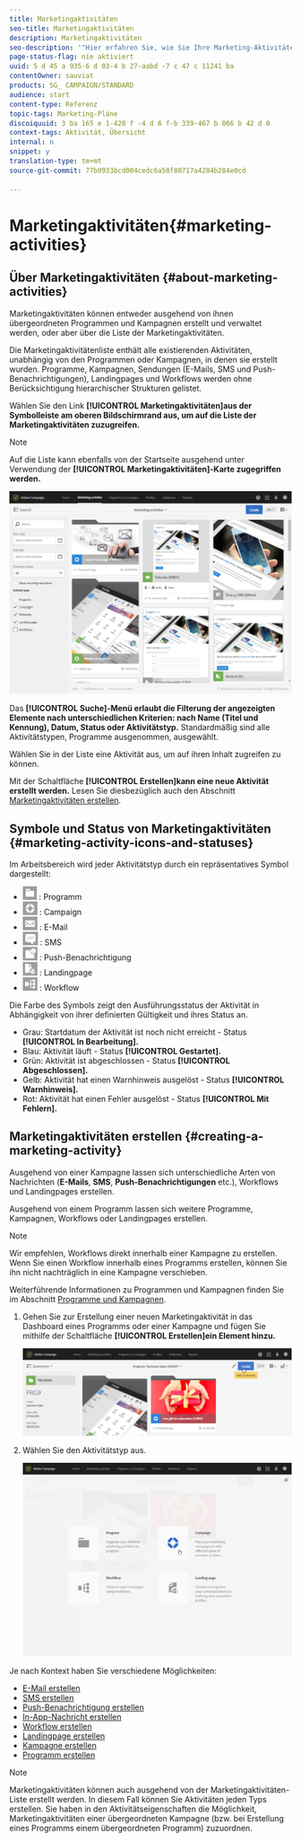 ```yaml
---
title: Marketingaktivitäten
seo-title: Marketingaktivitäten
description: Marketingaktivitäten
seo-description: '"Hier erfahren Sie, wie Sie Ihre Marketing-Aktivitäten erstellen und verwalten können. Dazu zählen Kampagnen, Sendungen von E-Mails, SMS und Push-Benachrichtigungen sowie Landingpages und Workflows. Sie können einfach eine neue Aktivität erstellen, eine vorhandene bearbeiten und deren Status und Gültigkeit einsehen."'
page-status-flag: nie aktiviert
uuid: 5 d 45 a 935-6 d 03-4 b 27-aabd -7 c 47 c 11241 ba
contentOwner: sauviat
products: SG_ CAMPAIGN/STANDARD
audience: start
content-type: Referenz
topic-tags: Marketing-Pläne
discoiquuid: 3 ba 165 e 1-420 f -4 d 6 f-b 339-467 b 066 b 42 d 0
context-tags: Aktivität, Übersicht
internal: n
snippet: y
translation-type: tm+mt
source-git-commit: 77b0933bcd004cedc6a58f80717a4284b284e0cd

---
```



# Marketingaktivitäten{#marketing-activities}

## Über Marketingaktivitäten {#about-marketing-activities}

Marketingaktivitäten können entweder ausgehend von ihnen übergeordneten Programmen und Kampagnen erstellt und verwaltet werden, oder aber über die Liste der Marketingaktivitäten.

Die Marketingaktivitätenliste enthält alle existierenden Aktivitäten, unabhängig von den Programmen oder Kampagnen, in denen sie erstellt wurden. Programme, Kampagnen, Sendungen (E-Mails, SMS und Push-Benachrichtigungen), Landingpages und Workflows werden ohne Berücksichtigung hierarchischer Strukturen gelistet.

Wählen Sie den Link **[!UICONTROL Marketingaktivitäten]aus der Symbolleiste am oberen Bildschirmrand aus, um auf die Liste der Marketingaktivitäten zuzugreifen.**

>[!NOTE]
>
>Auf die Liste kann ebenfalls von der Startseite ausgehend unter Verwendung der **[!UICONTROL Marketingaktivitäten]-Karte zugegriffen werden.**

![](assets/marketing_activities_1.png)

Das **[!UICONTROL Suche]-Menü erlaubt die Filterung der angezeigten Elemente nach unterschiedlichen Kriterien: nach Name (Titel und Kennung), Datum, Status oder Aktivitätstyp.** Standardmäßig sind alle Aktivitätstypen, Programme ausgenommen, ausgewählt.

Wählen Sie in der Liste eine Aktivität aus, um auf ihren Inhalt zugreifen zu können.

Mit der Schaltfläche **[!UICONTROL Erstellen]kann eine neue Aktivität erstellt werden.** Lesen Sie diesbezüglich auch den Abschnitt [Marketingaktivitäten erstellen](../../start/using/marketing-activities.md#creating-a-marketing-activity).

## Symbole und Status von Marketingaktivitäten {#marketing-activity-icons-and-statuses}

Im Arbeitsbereich wird jeder Aktivitätstyp durch ein repräsentatives Symbol dargestellt:

* ![](assets/marketing_program_icon.png) : Programm
* ![](assets/marketing_campaign_icon.png) : Campaign
* ![](assets/marketing_email_icon.png) : E-Mail
* ![](assets/marketing_sms_icon.png) : SMS
* ![](assets/marketing_push_icon.png) : Push-Benachrichtigung
* ![](assets/marketing_lp_icon.png) : Landingpage
* ![](assets/marketing_workflow_icon.png) : Workflow

Die Farbe des Symbols zeigt den Ausführungsstatus der Aktivität in Abhängigkeit von ihrer definierten Gültigkeit und ihres Status an.

* Grau: Startdatum der Aktivität ist noch nicht erreicht - Status **[!UICONTROL In Bearbeitung].**
* Blau: Aktivität läuft - Status **[!UICONTROL Gestartet].**
* Grün: Aktivität ist abgeschlossen - Status **[!UICONTROL Abgeschlossen].**
* Gelb: Aktivität hat einen Warnhinweis ausgelöst - Status **[!UICONTROL Warnhinweis].**
* Rot: Aktivität hat einen Fehler ausgelöst - Status **[!UICONTROL Mit Fehlern].**

## Marketingaktivitäten erstellen {#creating-a-marketing-activity}

Ausgehend von einer Kampagne lassen sich unterschiedliche Arten von Nachrichten (**E-Mails**, **SMS**, **Push-Benachrichtigungen** etc.), Workflows und Landingpages erstellen.

Ausgehend von einem Programm lassen sich weitere Programme, Kampagnen, Workflows oder Landingpages erstellen.

>[!NOTE]
>
>Wir empfehlen, Workflows direkt innerhalb einer Kampagne zu erstellen. Wenn Sie einen Workflow innerhalb eines Programms erstellen, können Sie ihn nicht nachträglich in eine Kampagne verschieben.

Weiterführende Informationen zu Programmen und Kampagnen finden Sie im Abschnitt [Programme und Kampagnen](../../start/using/programs-and-campaigns.md).

1. Gehen Sie zur Erstellung einer neuen Marketingaktivität in das Dashboard eines Programms oder einer Kampagne und fügen Sie mithilfe der Schaltfläche **[!UICONTROL Erstellen]ein Element hinzu.**

   ![](assets/marketing_activiy_creation_1.png)

1. Wählen Sie den Aktivitätstyp aus.

   ![](assets/marketing_activiy_creation_2.png)

Je nach Kontext haben Sie verschiedene Möglichkeiten:

* [E-Mail erstellen](../../channels/using/creating-an-email.md)
* [SMS erstellen](../../channels/using/creating-an-sms-message.md)
* [Push-Benachrichtigung erstellen](../../channels/using/preparing-and-sending-a-push-notification.md)
* [In-App-Nachricht erstellen](../../channels/using/about-in-app-messaging.md)
* [Workflow erstellen](../../automating/using/building-a-workflow.md#creating-a-workflow)
* [Landingpage erstellen](../../channels/using/about-landing-pages.md)
* [Kampagne erstellen](../../start/using/programs-and-campaigns.md#creating-a-campaign)
* [Programm erstellen](../../start/using/programs-and-campaigns.md#creating-a-program)

>[!NOTE]
>
>Marketingaktivitäten können auch ausgehend von der Marketingaktivitäten-Liste erstellt werden. In diesem Fall können Sie Aktivitäten jeden Typs erstellen. Sie haben in den Aktivitätseigenschaften die Möglichkeit, Marketingaktivitäten einer übergeordneten Kampagne (bzw. bei Erstellung eines Programms einem übergeordneten Programm) zuzuordnen.

